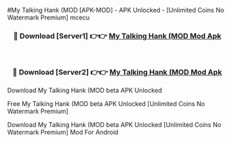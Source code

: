 #My Talking Hank (MOD [APK-MOD] - APK Unlocked - [Unlimited Coins No Watermark Premium] mcecu



<div align="center">

<h3>🔴 Download [Server1] 👉👉 <a href="https://momento.my/?title=My_Talking_Hank_(MOD">My Talking Hank (MOD Mod Apk</a></h3><br>

<h3>🔴 Download [Server2] 👉👉 <a href="https://momento.my/?title=My_Talking_Hank_(MOD">My Talking Hank (MOD Mod Apk</a></h3>
</div>



Download My Talking Hank (MOD beta APK Unlocked

Free My Talking Hank (MOD beta APK Unlocked [Unlimited Coins No Watermark Premium]

Download My Talking Hank (MOD beta APK Unlocked [Unlimited Coins No Watermark Premium] Mod For Android
